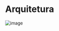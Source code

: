 # Arquitetura

![image](https://user-images.githubusercontent.com/37185061/196781453-c23475b0-ff24-40ed-a259-757c603971b2.png)
